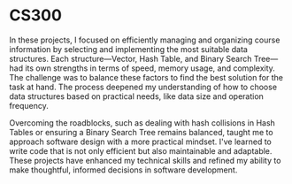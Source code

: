 # CS300

In these projects, I focused on efficiently managing and organizing course information by selecting and implementing the most suitable data structures. Each structure—Vector, Hash Table, and Binary Search Tree—had its own strengths in terms of speed, memory usage, and complexity. The challenge was to balance these factors to find the best solution for the task at hand. The process deepened my understanding of how to choose data structures based on practical needs, like data size and operation frequency.

Overcoming the roadblocks, such as dealing with hash collisions in Hash Tables or ensuring a Binary Search Tree remains balanced, taught me to approach software design with a more practical mindset. I've learned to write code that is not only efficient but also maintainable and adaptable. These projects have enhanced my technical skills and refined my ability to make thoughtful, informed decisions in software development.
